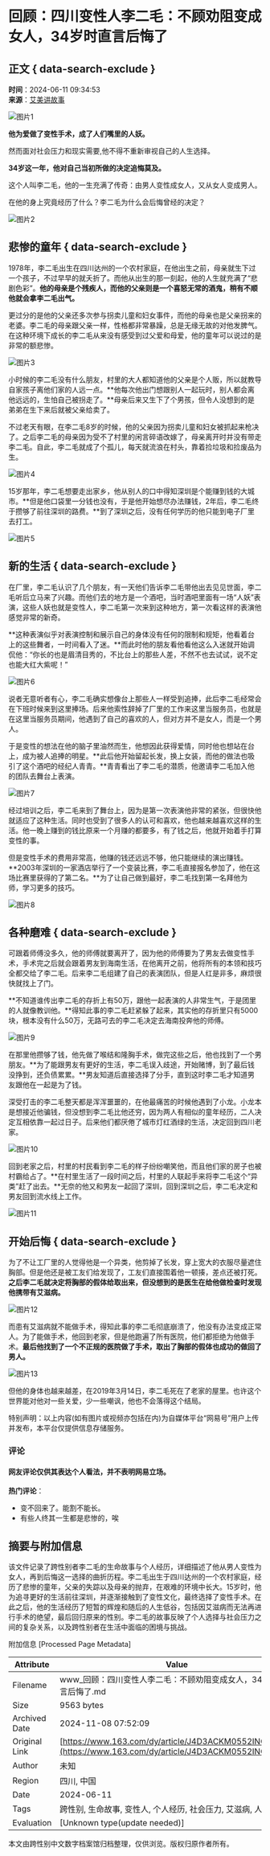 # 回顾：四川变性人李二毛：不顾劝阻变成女人，34岁时直言后悔了

## 正文 { data-search-exclude }


**时间**：2024-06-11 09:34:53  
**来源**：[艾美讲故事](https://www.163.com/dy/media/T1630489728815.html)

![图片1](https://static.ws.126.net/163/f2e/dy_media/dy_media/static/images/ipLocation.f6d00eb.svg)

**他为爱做了变性手术，成了人们嘴里的人妖。**

然而面对社会压力和现实需要,他不得不重新审视自己的人生选择。

**34岁这一年，他对自己当初所做的决定追悔莫及。**

这个人叫李二毛，他的一生充满了传奇：由男人变性成女人，又从女人变成男人。

在他的身上究竟经历了什么？李二毛为什么会后悔曾经的决定？

![图片2](https://nimg.ws.126.net/?url=http%3A%2F%2Fdingyue.ws.126.net%2F2024%2F0611%2F1524b9a0j00sew71z010cd000s100lzm.jpg&thumbnail=660x2147483647&quality=80&type=jpg)

## 悲惨的童年 { data-search-exclude }

1978年，李二毛出生在四川达州的一个农村家庭，在他出生之前，母亲就生下过一个孩子，不过早早的就夭折了。而他从出生的那一刻起，他的人生就充满了“悲剧色彩”。**他的母亲是个残疾人，而他的父亲则是一个喜怒无常的酒鬼，稍有不顺他就会拿李二毛出气。**

更过分的是他的父亲还多次参与拐卖儿童和妇女事件，而他的母亲也是父亲拐来的老婆。李二毛的母亲跟父亲一样，性格都非常暴躁，总是无缘无故的对他发脾气。在这种环境下成长的李二毛从来没有感受到过父爱和母爱，他的童年可以说过的是非常的额悲惨。

![图片3](https://nimg.ws.126.net/?url=http%3A%2F%2Fdingyue.ws.126.net%2F2024%2F0611%2F7d916f82j00sew71y00h1d000rg00fem.jpg&thumbnail=660x2147483647&quality=80&type=jpg)

小时候的李二毛没有什么朋友，村里的大人都知道他的父亲是个人贩，所以就教导自家孩子离他们家的人远一点。**他每次他出门想跟别人一起玩时，别人都会离他远远的，生怕自己被拐走了。**母亲后来又生下了个男孩，但令人没想到的是弟弟在生下来后就被父亲给卖了。

不过老天有眼，在李二毛8岁的时候，他的父亲因为拐卖儿童和妇女被抓起来枪决了。之后李二毛的母亲因为受不了村里的闲言碎语改嫁了，母亲离开时并没有带走李二毛。自此，李二毛就成了个孤儿，每天就流浪在村头，靠着捡垃圾和捡废品为生。

![图片4](https://nimg.ws.126.net/?url=http%3A%2F%2Fdingyue.ws.126.net%2F2024%2F0611%2F5811b0cej00sew71z00ddd000qh00gum.jpg&thumbnail=660x2147483647&quality=80&type=jpg)

15岁那年，李二毛想要走出家乡，他从别人的口中得知深圳是个能赚到钱的大城市。**但是他口袋里一分钱也没有，于是他开始想尽办法赚钱，2年后，李二毛终于攒够了前往深圳的路费。**到了深圳之后，没有任何学历的他只能到电子厂里去打工。

![图片5](https://nimg.ws.126.net/?url=http%3A%2F%2Fdingyue.ws.126.net%2F2024%2F0611%2F6b59672aj00sew71w0027d000zk00nkm.jpg&thumbnail=660x2147483647&quality=80&type=jpg)

## 新的生活 { data-search-exclude }

在厂里，李二毛认识了几个朋友，有一天他们告诉李二毛带他出去见见世面，李二毛听后立马来了兴趣。而他们去的地方是一个酒吧，当时酒吧里面有一场“人妖”表演，这些人妖也就是变性人，李二毛第一次来到这种地方，第一次看这样的表演他感觉非常的新奇。

**这种表演似乎对表演控制和展示自己的身体没有任何的限制和规矩，他看着台上的这些舞者，一时间看入了迷。**而此时他的朋友看他看他这么入迷就开始调侃他：“你长的也是眉清目秀的，不比台上的那些人差，不然不也去试试，说不定也能大红大紫呢！”

![图片6](https://nimg.ws.126.net/?url=http%3A%2F%2Fdingyue.ws.126.net%2F2024%2F0611%2Fe6f11e2fj00sew71z00ikd000yd00mzm.jpg&thumbnail=660x2147483647&quality=80&type=jpg)

说者无意听者有心，李二毛确实想像台上那些人一样受到追捧，此后李二毛经常会在下班时候来到这里捧场。后来他索性辞掉了厂里的工作来这里当服务员，也就是在这里当服务员期间，他遇到了自己的喜欢的人，但对方并不是女人，而是一个男人。

于是变性的想法在他的脑子里油然而生，他想因此获得爱情，同时他也想站在台上，成为被人追捧的明星。**此后他开始留起长发，换上女装，而他的做法也吸引了这个酒吧的经纪人青青。**青青看出了李二毛的潜质，他邀请李二毛加入他的团队去舞台上表演。

![图片7](https://nimg.ws.126.net/?url=http%3A%2F%2Fdingyue.ws.126.net%2F2024%2F0611%2Fd1af351bj00sew71z00htd000te00jsm.jpg&thumbnail=660x2147483647&quality=80&type=jpg)

经过培训之后，李二毛来到了舞台上，因为是第一次表演他非常的紧张，但很快他就适应了这种生活。同时也受到了很多人的认可和喜欢，他也越来越喜欢这样的生活。他一晚上赚到的钱比原来一个月赚的都要多，有了钱之后，他就开始着手打算变性的事。

但是变性手术的费用非常高，他赚的钱还远远不够，他只能继续的演出赚钱。**2003年深圳的一家酒店举行了一个变装比赛，李二毛直接报名参加了，他在这场比赛里获得的了第二名。**为了让自己做到最好，李二毛找到第一名拜他为师，学习更多的技巧。

![图片8](https://nimg.ws.126.net/?url=http%3A%2F%2Fdingyue.ws.126.net%2F2024%2F0611%2F585371b2j00sew71w0011d000oy00cgm.jpg&thumbnail=660x2147483647&quality=80&type=jpg)

## 各种磨难 { data-search-exclude }

可跟着师傅没多久，他的师傅就要离开了，因为他的师傅要为了男友去做变性手术，手术完之后就会跟着男友到海南生活，在他离开之前，他将所有的本领和技巧全都交给了李二毛。后来李二毛组建了自己的表演团队，但是人红是非多，麻烦很快就找上了门。

**不知道谁传出李二毛的存折上有50万，跟他一起表演的人非常生气，于是团里的人就像教训他。**得知此事的李二毛赶紧躲了起来，其实他的存折里只有5000块，根本没有什么50万，无路可去的李二毛决定去海南投奔他的师傅。

![图片9](https://nimg.ws.126.net/?url=http%3A%2F%2Fdingyue.ws.126.net%2F2024%2F0611%2F4ff35c08j00sew71w001ed000us00lgm.jpg&thumbnail=660x2147483647&quality=80&type=jpg)

在那里他攒够了钱，他先做了喉结和隆胸手术，做完这些之后，他也找到了一个男朋友。**为了能跟男友有更好的生活，李二毛误入歧途，开始赌博，到了最后钱没挣到，还负债累累。**男友知道后直接选择了分手，直到这时李二毛才知道男友跟他在一起是为了钱。

深受打击的李二毛整天都是浑浑噩噩的，在他最痛苦的时候他遇到了小龙。小龙本是想接近他骗钱，但没想到李二毛比他还穷，因为两人有相似的童年经历，二人决定互相依靠一起过日子。后来他们都厌倦了城市灯红酒绿的生活，决定回到四川老家。

![图片10](https://nimg.ws.126.net/?url=http%3A%2F%2Fdingyue.ws.126.net%2F2024%2F0611%2Ffe35db9dj00sew71y00end000kp00ctm.jpg&thumbnail=660x2147483647&quality=80&type=jpg)

回到老家之后，村里的村民看到李二毛的样子纷纷嘲笑他，而且他们家的房子也被村霸给占了。**在村里生活了一段时间之后，村里的人联起手来将李二毛这个“异类”赶了出去。**无奈的他又和男友一起回了深圳，回到深圳之后，李二毛决定和男友回到流水线上工作。

![图片11](https://nimg.ws.126.net/?url=http%3A%2F%2Fdingyue.ws.126.net%2F2024%2F0611%2F7b63c5aaj00sew71w001ed000us00jym.jpg&thumbnail=660x2147483647&quality=80&type=jpg)

## 开始后悔 { data-search-exclude }

为了不让工厂里的人觉得他是一个异类，他剪掉了长发，穿上宽大的衣服尽量遮住胸部。但是他还是被工友们给发现了，工友们直接围着他一顿揍，差点还被打死。**之后李二毛就决定将胸部的假体给取出来，但没想到的是医生在给他做检查时发现他携带有艾滋病。**

![图片12](https://nimg.ws.126.net/?url=http%3A%2F%2Fdingyue.ws.126.net%2F2024%2F0611%2Ffece3b7ej00sew71w001nd000us00mwm.jpg&thumbnail=660x2147483647&quality=80&type=jpg)

而患有艾滋病就不能做手术，得知此事的李二毛彻底崩溃了，他没有办法变成正常人。为了能做手术，他回到老家，但是他跑遍了所有医院，他们都拒绝为他做手术。**最后他找到了一个不正规的医院做了手术，取出了胸部的假体也成功的做回了男人。**

![图片13](https://nimg.ws.126.net/?url=http%3A%2F%2Fdingyue.ws.126.net%2F2024%2F0611%2F928813b4j00sew71y00eid000r800fam.jpg&thumbnail=660x2147483647&quality=80&type=jpg)

但他的身体也越来越差，在2019年3月14日，李二毛死在了老家的屋里。也许这个世界能对他对一些关爱，少一些嘲讽，他也不会落得这个结局。

特别声明：以上内容(如有图片或视频亦包括在内)为自媒体平台“网易号”用户上传并发布，本平台仅提供信息存储服务。

### 评论

#### 网友评论仅供其表达个人看法，并不表明网易立场。  
**热门评论**：
- 变不回来了。能割不能长。
- 有些人终其一生都是悲惨的，唉

## 摘要与附加信息

<!-- tcd_abstract -->
该文件记录了跨性别者李二毛的生命故事与个人经历，详细描述了他从男人变性为女人，再到后悔这一选择的曲折历程。李二毛出生于四川达州的一个农村家庭，经历了悲惨的童年，父亲的失踪以及母亲的抛弃，在艰难的环境中长大。15岁时，他为追寻更好的生活前往深圳，并逐渐接触到了变性文化，最终选择了变性手术。在此之后，他的生活经历了短暂的辉煌和随后的人生低谷，包括因艾滋病而无法再进行手术的绝望，最后回归原来的性别。李二毛的故事反映了个人选择与社会压力之间的复杂关系，以及跨性别者在生活中面临的困境与挑战。
<!-- tcd_abstract_end -->

附加信息 [Processed Page Metadata]

| Attribute       | Value                                  |
|-----------------|----------------------------------------|
| Filename        | www_回顾：四川变性人李二毛：不顾劝阻变成女人，34岁时直言后悔了.md                             |
| Size            | 9563 bytes                           |
| Archived Date   | 2024-11-08 07:52:09                             |
| Original Link   | [https://www.163.com/dy/article/J4D3ACKM0552INOC.html](https://www.163.com/dy/article/J4D3ACKM0552INOC.html)                       |
| Author          | 未知                               |
| Region          | 四川, 中国                               |
| Date            | 2024-06-11                                 |
| Tags            | 跨性别, 生命故事, 变性人, 个人经历, 社会压力, 艾滋病, 人生选择                                 |
| Evaluation            | [Unknown type(update needed)]                                 |
<!-- tcd_table_end -->

本文由跨性别中文数字档案馆归档整理，仅供浏览。版权归原作者所有。
